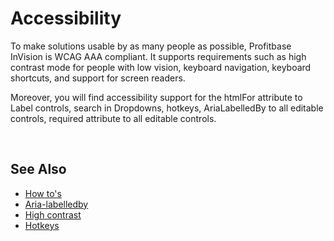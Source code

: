 
# Accessibility

To make solutions usable by as many people as possible, Profitbase InVision is WCAG AAA compliant. It supports requirements such as high contrast mode for people with low vision, keyboard navigation, keyboard shortcuts, and support for screen readers. 

Moreover, you will find accessibility support for the htmlFor attribute to Label controls, search in Dropdowns, hotkeys, AriaLabelledBy to all editable controls, required attribute to all editable controls.

<br/>

## See Also

- [How to's](howto.md)
- [Aria-labelledby](aria.md)
- [High contrast](highcontrast.md)
- [Hotkeys](hotkey.md)

